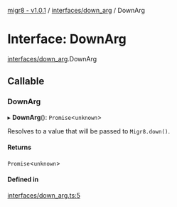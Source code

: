 [migr8 - v1.0.1](../README.md) / [interfaces/down_arg](../modules/interfaces_down_arg.md) / DownArg

# Interface: DownArg

[interfaces/down_arg](../modules/interfaces_down_arg.md).DownArg

## Callable

### DownArg

▸ **DownArg**(): `Promise`<`unknown`\>

Resolves to a value that will be passed to `Migr8.down()`.

#### Returns

`Promise`<`unknown`\>

#### Defined in

[interfaces/down_arg.ts:5](https://github.com/prasadrajandran/migr8/blob/b5f0cc2/src/interfaces/down_arg.ts#L5)
